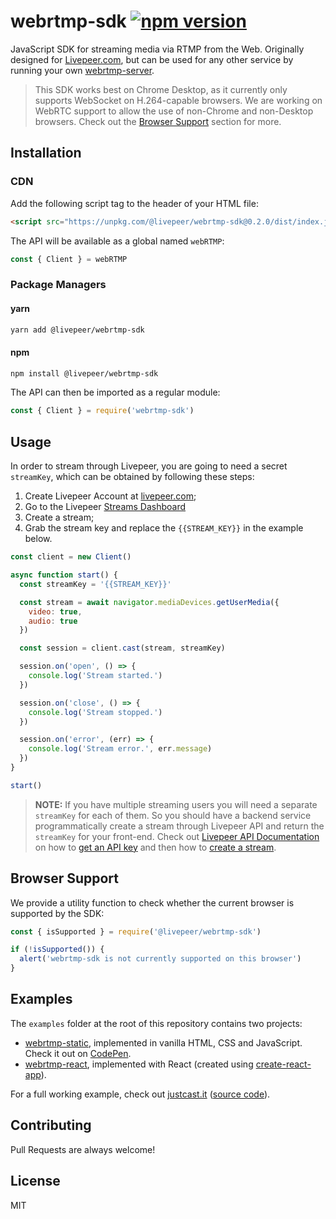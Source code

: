 # webrtmp-sdk [![npm version](https://badge.fury.io/js/@livepeer%2Fwebrtmp-sdk.svg)](https://badge.fury.io/js/@livepeer%2Fwebrtmp-sdk)

JavaScript SDK for streaming media via RTMP from the Web. Originally designed
for [Livepeer.com](livepeer.com), but can be used for any other service by
running your own [webrtmp-server](https://github.com/livepeer/webrtmp-server).

> This SDK works best on Chrome Desktop, as it currently only supports WebSocket on H.264-capable browsers. We are working on WebRTC support to allow the use of non-Chrome and non-Desktop browsers. Check out the [Browser Support](#browser-support) section for more.


## Installation

### CDN

Add the following script tag to the header of your HTML file:

```html
<script src="https://unpkg.com/@livepeer/webrtmp-sdk@0.2.0/dist/index.js"></script>
```

The API will be available as a global named `webRTMP`:

```js
const { Client } = webRTMP
```

### Package Managers

#### yarn

```sh
yarn add @livepeer/webrtmp-sdk
```

#### npm
```sh
npm install @livepeer/webrtmp-sdk
```

The API can then be imported as a regular module:

```js
const { Client } = require('webrtmp-sdk')
```

## Usage

In order to stream through Livepeer, you are going to need a secret `streamKey`,
which can be obtained by following these steps:

1) Create Livepeer Account at [livepeer.com](https://www.livepeer.com);
2) Go to the Livepeer [Streams Dashboard](https://www.livepeer.com/dashboard/streams)
3) Create a stream;
4) Grab the stream key and replace the `{{STREAM_KEY}}` in the example below.


```js
const client = new Client()

async function start() {
  const streamKey = '{{STREAM_KEY}}'

  const stream = await navigator.mediaDevices.getUserMedia({
    video: true,
    audio: true
  })

  const session = client.cast(stream, streamKey)

  session.on('open', () => {
    console.log('Stream started.')
  })

  session.on('close', () => {
    console.log('Stream stopped.')
  })

  session.on('error', (err) => {
    console.log('Stream error.', err.message)
  })
}

start()
```

> **NOTE:** If you have multiple streaming users you will need a separate
> `streamKey` for each of them. So you should have a backend service
> programmatically create a stream through Livepeer API and return the
> `streamKey` for your front-end. Check out [Livepeer API
> Documentation](https://livepeer.com/docs/guides) on how to [get an API
> key](https://livepeer.com/docs/guides/start-live-streaming/api-key) and then
> how to [create a stream](https://livepeer.com/docs/guides/start-live-streaming/create-a-stream).

## Browser Support

We provide a utility function to check whether the current browser is supported by the SDK:

```js
const { isSupported } = require('@livepeer/webrtmp-sdk')

if (!isSupported()) {
  alert('webrtmp-sdk is not currently supported on this browser')
}
```

## Examples

The `examples` folder at the root of this repository contains two projects:
 - [webrtmp-static](examples/webrtmp-static), implemented in vanilla HTML, CSS
   and JavaScript. Check it out on
   [CodePen](https://codepen.io/samuelmtimbo/pen/QWgaZGL).
 - [webrtmp-react](examples/webrtmp-react), implemented with React (created
   using [create-react-app](https://github.com/facebook/create-react-app)).

For a full working example, check out [justcast.it](https://justcast.it) ([source
code](https://github.com/victorges/justcast.it)).

## Contributing

Pull Requests are always welcome!

## License

MIT

